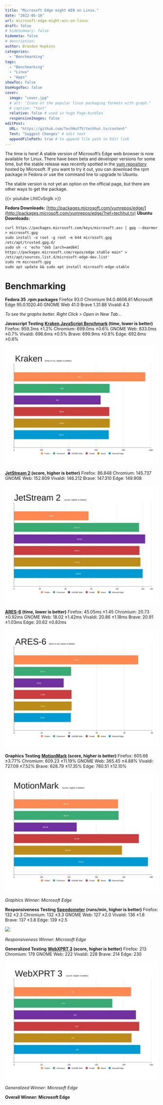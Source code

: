 ```yaml
---
title: "Microsoft Edge might WIN on Linux."
date: "2022-05-16"
url: microsoft-edge-might-win-on-linux
draft: false
# hideSummary: false
hidemeta: false
# description:
author: Brandon Hopkins
categories:
  - "Benchmarking"
tags:
  - "Benchmarking"
  - "Linux"
  - "Apps"
showToc: false
UseHugoToc: false
cover:
  image: "cover.jpg"
  # alt: "Icons of the popular linux packaging formats with graph."
  # caption: "text"
  relative: false # used in hugo Page-bundles
  responsiveImages: false
editPost:
  URL: "https://github.com/TechHutTV/techhut.tv/content"
  Text: "Suggest Changes" # edit text
  appendFilePath: true # to append file path to Edit link
---
```


The time is here! A stable version of Microsoft’s Edge web browser is now available for Linux. There have been beta and developer versions for some time, but the stable release was recently spotted in the [yum repository](https://packages.microsoft.com/yumrepos/edge/?ref=techhut.tv) hosted by Microsoft. If you want to try it out, you can download the rpm package in Fedora or use the command line to upgrade to Ubuntu.

The stable version is not yet an option on the official page, but there are other ways to get the package.

{{< youtube LlhICvSrgIk >}}


**Fedora Downloads:** [http://packages.microsoft.com/yumrepos/edge/](http://packages.microsoft.com/yumrepos/edge/?ref=techhut.tv)
**Ubuntu Downloads:**
```
curl https://packages.microsoft.com/keys/microsoft.asc | gpg --dearmor > microsoft.gpg
sudo install -o root -g root -m 644 microsoft.gpg /etc/apt/trusted.gpg.d/
sudo sh -c 'echo "deb [arch=amd64] https://packages.microsoft.com/repos/edge stable main" > /etc/apt/sources.list.d/microsoft-edge-dev.list'
sudo rm microsoft.gpg
sudo apt update && sudo apt install microsoft-edge-stable
```
# Benchmarking

**Fedora 35 .rpm packages**
Firefox 93.0
Chromium 94.0.4606.81
Microsoft Edge 95.0.1020.40
GNOME Web 41.0
Brave 1.31.88
Vivaldi 4.3

_To see the graphs better. Right Click > Open in New Tab…_

**Javascript Testing**
**[Kraken JavaScript Benchmark](https://mozilla.github.io/krakenbenchmark.mozilla.org/index.html?ref=techhut.tv) (time, lower is better)**
Firefox: 959.3ms ±1.2%
Chromium: 699.0ms ±0.6%
GNOME Web: 633.0ms ±0.7%
Vivaldi: 696.6ms ±0.5%
Brave: 699.9ms ±0.8%
Edge: 692.6ms ±0.6%

![](images/1-kraken-1-1024x793-1.jpg)

**[JetStream 2](https://browserbench.org/JetStream/?ref=techhut.tv) (score, higher is better)**
Firefox: 86.848
Chromium: 145.737
GNOME Web: 152.809
Vivaldi: 146.212
Brave: 147.310
Edge: 149.908

![](images/2-jetstream-1-1024x793-1.jpg)

**[ARES-6](https://browserbench.org/ARES-6/?ref=techhut.tv) (time, lower is better)**
Firefox: 45.05ms ±1.45
Chromium: 20.73 ±0.92ms
GNOME Web: 18.02 ±1.42ms
Vivaldi: 20.86 ±1.18ms
Brave: 20.91 ±1.03ms
Edge: 20.62 ±0.82ms

![](images/3-ares.jpg)

**Graphics Testing**
**[MotionMark](https://browserbench.org/MotionMark/?ref=techhut.tv) (score, higher is better)**
Firefox: 605.66 ±3.77%
Chromium: 609.23 ±11.19%
GNOME Web: 365.45 ±4.88%
Vivaldi: 727.09 ±7.52%
Brave: 628.79 ±17.35%
Edge: 780.51 ±12.10%

![](images/4-motionmark-1024x793-1.jpg)

_Graphics Winner: Microsoft Edge_

**Responsiveness Testing**
**[Speedometer](https://browserbench.org/Speedometer2.0/?ref=techhut.tv) (runs/min, higher is better)**
Firefox: 132 ±2.3
Chromium: 132 ±3.3
GNOME Web: 127 ±2.0
Vivaldi: 136 ±1.6
Brave: 137 ±3.8
Edge: 139 ±2.5

![](images/5-speedmeter-1024x793.jpeg)

_Responsiveness Winner: Microsoft Edge_

**Generalized Testing**
**[WebXPRT 3](https://www.principledtechnologies.com/benchmarkxprt/webxprt/2018/3_v5/?ref=techhut.tv) (score, higher is better)**
Firefox: 213
Chromium: 179
GNOME Web: 222
Vivaldi: 228
Brave: 214
Edge: 230

![](images/6-webxprt-1024x793-2.jpg)

_Generalized Winner: Microsoft Edge_

**Overall Winner: Microsoft Edge**
